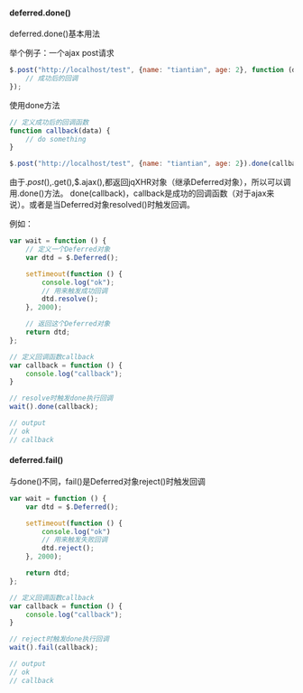 #### deferred.done()

deferred.done()基本用法

举个例子：一个ajax post请求

```javascript
$.post("http://localhost/test", {name: "tiantian", age: 2}, function (data) {
    // 成功后的回调
});
```

使用done方法

```javascript
// 定义成功后的回调函数
function callback(data) {
    // do something
}

$.post("http://localhost/test", {name: "tiantian", age: 2}).done(callback);
```

由于$.post(),$.get(),$.ajax(),都返回jqXHR对象（继承Deferred对象），所以可以调用.done()方法。
done(callback)，callback是成功的回调函数（对于ajax来说）。或者是当Deferred对象resolved()时触发回调。

例如：

```javascript
var wait = function () {
	// 定义一个Deferred对象
    var dtd = $.Deferred();

    setTimeout(function () {
        console.log("ok");
        // 用来触发成功回调
        dtd.resolve();
    }, 2000);

    // 返回这个Deferred对象
    return dtd;
};

// 定义回调函数callback
var callback = function () {
    console.log("callback");
}

// resolve时触发done执行回调
wait().done(callback);

// output
// ok
// callback
```

#### deferred.fail()

与done()不同，fail()是Deferred对象reject()时触发回调

```javascript
var wait = function () {
    var dtd = $.Deferred();

    setTimeout(function () {
        console.log("ok")
        // 用来触发失败回调
        dtd.reject();
    }, 2000);

    return dtd;
};

// 定义回调函数callback
var callback = function () {
    console.log("callback");
}

// reject时触发done执行回调
wait().fail(callback);

// output
// ok
// callback
```